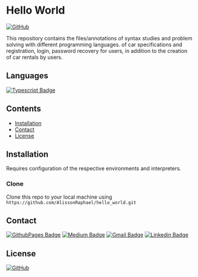 # Hello World
[![GitHub](https://img.shields.io/github/license/AlissonRaphael/api_rent_a_car)](https://github.com/AlissonRaphael/hello_world/blob/main/LICENSE)

This repository contains the files/annotations of syntax studies and problem solving with different programming languages. of car specifications and registration, login, password recovery for users, in addition to the creation of car rentals by users.


## Languages
[![Typescript Badge](https://img.shields.io/badge/-Typescript-000?style=for-the-badge&logo=Typescript&logoColor=white&color=3178C6&link=https://www.typescriptlang.org/)](https://www.typescriptlang.org/)


## Contents
- [Installation](#installation)
- [Contact](#contact)
- [License](#license)


## Installation
Requires configuration of the respective environments and interpreters.

### Clone
Clone this repo to your local machine using `https://github.com/AlissonRaphael/hello_world.git`


## Contact
[![GithubPages Badge](https://img.shields.io/badge/-Portfólio-000?style=flat-square&logo=github&logoColor=white&color=black&link=https://alissonraphael.github.io/)](https://alissonraphael.github.io/)
[![Medium Badge](https://img.shields.io/badge/-Medium-000?style=flat-square&logo=Medium&logoColor=white&color=black&link=https://medium.com/@alissonraphaeloliveira)](https://medium.com/@alissonraphaeloliveira)
[![Gmail Badge](https://img.shields.io/badge/-alissonraphaeloliveira@gmail.com-000?style=flat-square&logo=Gmail&logoColor=white&color=black&link=mailto:alissonraphaelolivera@gmail.com)](mailto:alissonraphaelolivera@gmail.com)
[![Linkedin Badge](https://img.shields.io/badge/-Linkedin-000?style=flat-square&logo=linkedin&logoColor=white&color=black&link=www.linkedin.com/in/alisson-raphael-oliveira)](https://www.linkedin.com/in/alisson-raphael-oliveira/)


## License
[![GitHub](https://img.shields.io/github/license/AlissonRaphael/api_rent_a_car)](https://github.com/AlissonRaphael/hello_world/blob/main/LICENSE)
